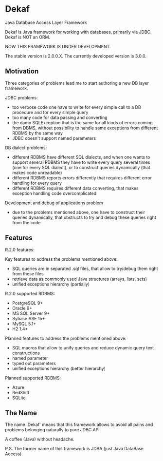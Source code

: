 Dekaf
=====

Java Database Access Layer Framework

Dekaf is Java framework for working with databases, primarily via JDBC. Dekaf is NOT an ORM.


NOW THIS FRAMEWORK IS UNDER DEVELOPMENT.

The stable version is 2.0.0.X. 
The currently developed version is 3.0.0.


Motivation
----------

Three categories of problems lead me to start authoring a new DB layer framework.
 
JDBC problems:

* too verbose code one have to write for every simple call to a DB procedure and for every simple query
* too many code for data passing and converting
* the damn SQLException that is the same for all kinds of errors coming from DBMS, without possibility to handle same exceptions from different RDBMS by the same way
* JDBC doesn't support named parameters

DB dialect problems:

* different RDBMS have different SQL dialects, and when one wants to support several RDBMS they have to write every query several times (one for every SQL dialect), or to construct queries dynamically (that makes code unreadable)
* different RDBMS reports errors differently that requires different error handling for every query
* different RDBMS requires different data converting, that makes exception handling code overcomplicated
 
Development and debug of applications problem
 
* due to the problems mentioned above, one have to construct their queries dynamically, that obstructs to try and debug these queries right from the code  



Features
--------

R.2.0 features:

Key features to address the problems mentioned above:

* SQL queries are in separated .sql files, that allow to try/debug them right from these files
* retrieve data as commonly used Java structures (arrays, lists, sets)
* unified exceptions hierarchy (partially)

R.2.0 supported RDBMS:

* PostgreSQL     9+
* Oracle         9+
* MS SQL Server  9+
* Sybase ASE     15+
* MySQL          5.1+
* H2             1.4+

Planned features to address the problems mentioned above:

* SQL macros that allow to unify queries and reduce dynamic query text constructions
* named parameter
* typed out parameters
* unified exceptions hierarchy (better hierarchy)

Planned supported RDBMS:

* Azure
* RedShift
* SQLite



The Name
--------

The name 'Dekaf' means that this framework allows to
avoid all pains and problems belonging naturally to pure JDBC API.

A coffee (Java) without headache.

P.S. The former name of this framework is JDBA (just Java DataBase Access).
